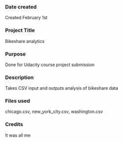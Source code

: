 ### Date created
Created February 1st

### Project Title
Bikeshare analytics

### Purpose
Done for Udacity course project submission

### Description
Takes CSV input and outputs analysis of bikeshare data

### Files used
chicago.csv, new_york_city.csv, washington.csv

### Credits
It was all me
